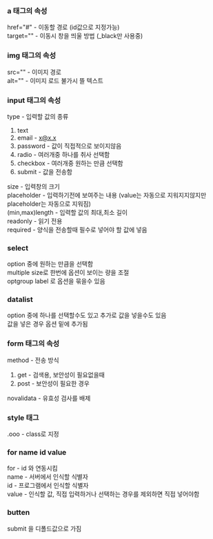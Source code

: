 ### a 태그의 속성

href="#" - 이동할 경로 (id값으로 지정가능)  
target="" - 이동시 창을 띄울 방법 (_black만 사용중)  


### img 태그의 속성

src="" - 이미지 경로  
alt="" - 이미지 로드 불가시 뜰 텍스트  

### input 태그의 속성

type - 입력할 값의 종류  
 1. text  
 2. email - x@x.x  
 3. password - 값이 직접적으로 보이지않음  
 4. radio - 여러개중 하나를 취사 선택함  
 5. checkbox - 여러개중 원하는 만큼 선택함   
 6. submit - 값을 전송함  
 
size - 입력창의 크기   
placeholder - 입력하기전에 보여주는 내용 (value는 자동으로 지워지지않지만 placeholder는 자동으로 지워짐)    
(min,max)length - 입력할 값의 최대,최소 길이    
readonly - 읽기 전용  
required - 양식을 전송할때 필수로 넣어야 할 값에 넣음  

### select

option 중에 원하는 만큼을 선택함   
multiple size로 한번에 옵션이 보이는 량을 조절  
optgroup label 로 옵션을 묶을수 있음  

### datalist 

option 중에 하나를 선택할수도 있고 추가로 값을 넣을수도 있음  
값을 넣은 경우 옵션 밑에 추가됨  


### form 태그의 속성

method - 전송 방식
1. get - 검색용, 보안성이 필요없을때
2. post - 보안성이 필요한 경우

novalidata - 유효성 검사를 배제

### style 태그

.ooo - class로 지정

### for name id value

for - id 와 연동시킴  
name - 서버에서 인식할 식별자  
id - 프로그램에서 인식할 식별자  
value - 인식할 값, 직접 입력하거나 선택하는 경우를 제외하면 직접 넣어야함

### butten

submit 을 디폴드값으로 가짐
